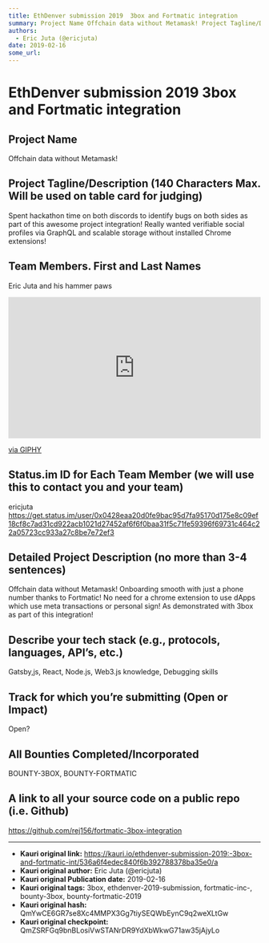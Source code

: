 ```yaml
---
title: EthDenver submission 2019  3box and Fortmatic integration
summary: Project Name Offchain data without Metamask! Project Tagline/Description (140 Characters Max. Will be used on table card for judging) Spent hackathon time on both discords to identify bugs on both sides as part of this awesome project integration! Really wanted verifiable social profiles via GraphQL and scalable storage without installed Chrome extensions! Team Members. First and Last Names Eric Juta and his hammer paws Status.im ID for Each Team Member (we will use this to contact you and your
authors:
  - Eric Juta (@ericjuta)
date: 2019-02-16
some_url: 
---
```


# EthDenver submission 2019  3box and Fortmatic integration



## Project Name

Offchain data without Metamask!

## Project Tagline/Description (140 Characters Max. Will be used on table card for judging)

Spent hackathon time on both discords to identify bugs on both sides as part of this awesome project integration!
Really wanted verifiable social profiles via GraphQL and scalable storage without installed Chrome extensions!

## Team Members. First and Last Names
Eric Juta and his hammer paws

<div style="width:100%;height:0;padding-bottom:56%;position:relative;"><iframe src="https://giphy.com/embed/Cx6ZgpaKHXcMo" width="100%" height="100%" style="position:absolute" frameBorder="0" class="giphy-embed" allowFullScreen></iframe></div><p><a href="https://giphy.com/gifs/Cx6ZgpaKHXcMo">via GIPHY</a></p>


## Status.im ID for Each Team Member (we will use this to contact you and your team)

ericjuta
https://get.status.im/user/0x0428eaa20d0fe9bac95d7fa95170d175e8c09ef18cf8c7ad31cd922acb1021d27452af6f6f0baa31f5c71fe59396f69731c464c22a05723cc933a27c8be7e72ef3

## Detailed Project Description (no more than 3-4 sentences)

Offchain data without Metamask! Onboarding smooth with just a phone number thanks to Fortmatic!
No need for a chrome extension to use dApps which use meta transactions or personal sign!
As demonstrated with 3box as part of this integration!

## Describe your tech stack (e.g., protocols, languages, API’s, etc.)

Gatsby,js, React, Node.js, Web3.js knowledge, Debugging skills

## Track for which you’re submitting (Open or Impact)

Open?

## All Bounties Completed/Incorporated

BOUNTY-3BOX, BOUNTY-FORTMATIC

## A link to all your source code on a public repo (i.e. Github)

https://github.com/rej156/fortmatic-3box-integration





---

- **Kauri original link:** https://kauri.io/ethdenver-submission-2019:-3box-and-fortmatic-int/536a6f4edec840f6b392788378ba35e0/a
- **Kauri original author:** Eric Juta (@ericjuta)
- **Kauri original Publication date:** 2019-02-16
- **Kauri original tags:** 3box, ethdenver-2019-submission, fortmatic-inc-, bounty-3box, bounty-fortmatic-2019
- **Kauri original hash:** QmYwCE6GR7se8Xc4MMPX3Gg7tiySEQWbEynC9q2weXLtGw
- **Kauri original checkpoint:** QmZSRFGq9bnBLosiVwSTANrDR9YdXbWkwG71aw35jAjyLo



